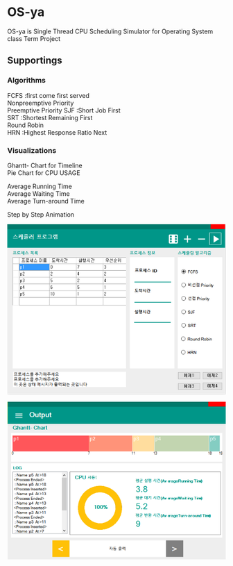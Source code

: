 # OS-ya

OS-ya is Single Thread CPU Scheduling Simulator for Operating System class Term Project


## Supportings

### Algorithms

FCFS					:first come first served  
Nonpreemptive Priority  
Preemptive Priority
SJF						:Short Job First  
SRT 					:Shortest Remaining First  
Round Robin  
HRN						:Highest Response Ratio Next  
  
### Visualizations
Ghantt- Chart for Timeline  
Pie Chart for CPU USAGE  

Average Running Time  
Average Waiting Time  
Average Turn-around Time  

Step by Step Animation

![main screen](screenshots/1.png)

![running screen](screenshots/2.png)
